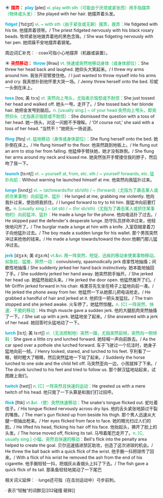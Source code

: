 ☀ <font color="red">**摆弄：**</font>
<font color="sky blue">**play**</font> [pleɪ] 
<font color="#00b050">vi. play with sth（可能由于厌烦或紧张而）用手指摆弄（物体或头发）：</font>She played with her hair. 她摆弄着头发。
           
<font color="sky blue">**fidget**</font> [ˈfɪdʒɪt]
<font color="#00b050">vi. ~ with sth（由于紧张或无聊）摆弄，拨弄：</font>He fidgeted with his tie. 他摆弄着领带。/ The priest fidgeted nervously with his black rosary beads. 牧师紧张地拨弄着他的黑色念珠。/ She was fidgeting nervously with her pen. 她烦躁不安地摆弄着钢笔。
           
周边词汇补充：
· coax可指小心地摆弄（机器或装置）。

☀ <font color="red">**突然移动：**</font>
<font color="sky blue">**throw**</font> [θrəʊ] 
<font color="#00b050">vt. 快速或突然地移动身体（或身体部位）：</font>She threw her head back and laughed. 她仰头大笑起来。/ I threw my arms around him. 我张开双臂搂住他。/ I just wanted to throw myself into his arms and cry. 我真想扑到他怀里大哭一场。/ Jenny threw herself onto the bed. 珍妮一头倒在床上。
           
<font color="sky blue">**toss**</font> [tɒs; 美 tɔ:s]
<font color="#00b050">vt. 突然向上甩头，尤指表示恼怒或不耐烦：</font>She just tossed her head and walked off. 她头一甩，走开了。/ She tossed back her blonde hair. 她把金发甩到脑后。<font color="#00b050">n. [usually sing.] ~ of your head 突然向上甩头，即突然仰头（尤指表示恼怒或不耐烦）：</font>She dismissed the question with a toss of her head. 她一扬头，对这一问题不予理睬。/ ‘Of course not,’ she said with a toss of her head. “当然不！”她把头一扬说道。
           
<font color="sky blue">**fling**</font> [flɪŋ]
<font color="#00b050">vt. 猛地移动（身体或身体部位）：</font>She flung herself onto the bed. 她扑倒在床上。/ He flung himself to the floor. 他突然跳到地板上。/ He flung out an arm to stop her from falling. 他猛伸手臂扶她，她才没有跌倒。/ She flung her arms around my neck and kissed me. 她突然张开手臂搂住我的脖子，然后吻了我一下。
           
<font color="sky blue">**launch**</font> [lɔ:ntʃ] 
<font color="#00b050">vt. ~ yourself at, from, etc. sth / ~ yourself forwards, etc. 猛扑向前：</font>Without warning he launched himself at me. 他突然向我猛扑过来。
                      
<font color="sky blue">**lunge**</font> [lʌndʒ]
<font color="#00b050">vi. ~ (at/towards/for sb/sth) / ~ (forward)（尤指为了袭击某人或抓住某事物）向前猛冲、猛扑：</font>He lunged at me, grabbing me violently. 他向我扑过来，使劲把我抓住。/ I lunged forward to try to hit him. 我猛冲向前要打他。<font color="#00b050">n. [usually sing.] ~ (at sb) / ~ (for sb/sth)（尤指为了袭击某人或抓住某事物的）向前猛冲、猛扑：</font>He made a lunge for the phone. 他向电话扑了过去。/ He skipped past the defender's desperate lunge. 防守队员拼命冲过来，他轻快地闪开了。/ The burglar made a lunge at him with a knife. 入室窃贼拿着刀子向他猛扑过去。/ The boy made a sudden lunge for his wallet. 那个男孩突然冲过来抢他的钱来。/ He made a lunge towards/toward the door.他朝门那儿猛冲过去。

<font color="sky blue">**jerk**</font> [dʒɜ:k; 美 dʒɜ:rk]
<font color="#00b050">vt.&vi. 用一阵突然、短促、迅疾的移动来使某事物移动。如急拉、猛推、猝然一动：</font>convulsively, spasmodically jerk 痉挛性地抽搐；间歇性地抽搐 / She suddenly jerked her hand back instinctively. 她本能地抽回了手。/ She suddenly jerked her hand away. 她突然把手抽开。/ She jerked her head up. 她猛然抬起头来。/ He jerked the door open. 他猛然推开了们。/ Mr Griffin jerked forward in his chair. 格里芬先生坐在椅子上猛地向前一凑。/ He jerked the phone away from her. 他猛然一下从她那儿把电话抢走。/ He grabbed a handful of hair and jerked at it. 他抓住一把头发猛拉。/ The train stopped and she jerked awake. 火车停了，她猛然惊醒。<font color="#00b050">n. [C] 一阵突然、快速、干脆的移动：</font>His thigh muscle gave a sudden jerk. 他的大腿肌肉突然抽搐了一下。/ She sat up with a jerk. 她猛地坐了起来。/ She answered with a jerk of her head. 她回答时头猛地动了一下。
      
<font color="sky blue">**lurch**</font> [lɜ:tʃ; 美 lɜ:rtʃ]
<font color="#00b050">vi.（无法控制地）突然一蹿，尤指突然前倾，突然向一侧倾斜：</font>She gave a little cry and lurched forward. 她轻喊一声向前跌去。/ As the car sped over a pothole she lurched forward. 车子飞驶过一个坑洼时，她身子猛地向前一倾。/ Henry looked, stared, and lurched to his feet. 亨利看了一眼，顿时瞪大了眼睛，然后突然猛地一下站了起来。/ Suddenly the horse lurched to one side and the child fell off. 马突然歪向一边，小孩就摔了下来。/ The drunk lurched to his feet and tried to follow us. 那个醉汉猛地站起来，试图跟上我们。

<font color="sky blue">**twitch**</font> [twɪtʃ]
<font color="#00b050">n. [C] 一阵突然且快速的运动：</font>He greeted us with a mere twitch of his head. 他只晃了一下头算是和我们打过招呼。
           
<font color="sky blue">**flick**</font> [flɪk]
<font color="#00b050">vt.&vi.（使）突然快速移动：</font>The snake's tongue flicked out. 蛇吐着信子。/ His tongue flicked nervously across dry lips. 他的舌头紧张地舔过干裂的嘴唇。/ The man's gun flicked up from beside his thigh. 那个男人迅速从大腿一侧抽出枪来。/ Her eyes flicked from face to face. 她的眼光扫过人们的脸。/ He lifted his head, flicking his hair off his face. 他抬起头，拂开了脸上的头发。/ The horse moved off, flicking its tail. 马甩着尾巴走开了。<font color="#00b050">n. [C, usually sing.] 小幅、突然且快速的移动：</font>Bell's flick into the penalty area helped to create the goal. 贝尔迅速插进禁区助攻，创造了这次进球的机会。/ He threw the ball back with a quick flick of the wrist. 他手腕一抖把球传了回来。/ With a flick of his wrist he removed the ash from the end of his cigarette. 他手腕轻轻一抖，把烟灰从香烟头上抖了下去。/ The fish gave a quick flick of its tail. 那条鱼轻轻地晃动了一下尾巴
           
相关词义延伸：
· lunge还可指（在击剑运动中）弓步前刺。

· 表示“轻触”的词群见[[02碰撞 砸摔]]
